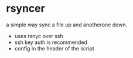 # rsyncer

a simple way sync a file up and anotherone down.

- uses rsnyc over ssh 
- ssh key auth is recommended
- config in the header of the script

